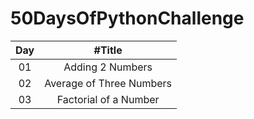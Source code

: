 # 50DaysOfPythonChallenge

| Day | #Title |
| :---: | :---: |
| 01 | Adding 2 Numbers |
| 02 | Average of Three Numbers |
| 03 | Factorial of a Number |